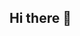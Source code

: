 ## Hi there 👋

<!--
**Lee-Yeejin/Lee-Yeejin** is a ✨ _special_ ✨ repository because its `README.md` (this file) appears on your GitHub profile.
![header](https://capsule-render.vercel.app/api?type=waving&color=timeGradient&height=250&text=😊💖Happy%20you're%20here%20on%20Yejin’s%20GitHub%20👋😊&animation=twinkling&fontSize=30)
Here are some ideas to get you started: 

- 🔭 I’m currently working on ...
- 🌱 I’m currently learning ...
- 👯 I’m looking to collaborate on ...
- 🤔 I’m looking for help with ...
- 💬 Ask me about ...
- 📫 How to reach me: ...
- 😄 Pronouns: ...
- ⚡ Fun fact: ...
-->
